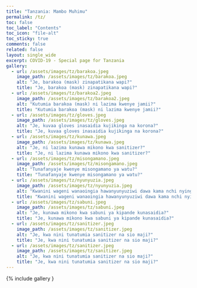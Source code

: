 ```yaml
---
title: "Tanzania: Mambo Muhimu"
permalink: /tz/
toc: false
toc_label: "Contents"
toc_icon: "file-alt"
toc_sticky: true
comments: false
related: false
layout: single_wide
excerpt: COVID-19 - Special page for Tanzania
gallery:
  - url: /assets/images/tz/barakoa.jpeg
    image_path: /assets/images/tz/barakoa.jpeg
    alt: "Je, barakoa (mask) zinapatikana wapi?"
    title: "Je, barakoa (mask) zinapatikana wapi?"
  - url: /assets/images/tz/barakoa2.jpeg
    image_path: /assets/images/tz/barakoa2.jpeg
    alt: "Kutumia barakoa (mask) ni lazima kwenye jamii?"
    title: "Kutumia barakoa (mask) ni lazima kwenye jamii?"
  - url: /assets/images/tz/gloves.jpeg
    image_path: /assets/images/tz/gloves.jpeg
    alt: "Je, kuvaa gloves inasaidia kujikinga na korona?"
    title: "Je, kuvaa gloves inasaidia kujikinga na korona?"
  - url: /assets/images/tz/kunawa.jpeg
    image_path: /assets/images/tz/kunawa.jpeg
    alt: "Je, ni lazima kunawa mikono kwa sanitizer?"
    title: "Je, ni lazima kunawa mikono kwa sanitizer?"
  - url: /assets/images/tz/misongamano.jpeg
    image_path: /assets/images/tz/misongamano.jpeg
    alt: "Tunafanyaje kwenye misongamano ya watu?"
    title: "Tunafanyaje kwenye misongamano ya watu?"
  - url: /assets/images/tz/nyunyuzia.jpeg
    image_path: /assets/images/tz/nyunyuzia.jpeg
    alt: "Kwanini wageni wanaoingia hawanyunyuziwi dawa kama nchi nyingine?"
    title: "Kwanini wageni wanaoingia hawanyunyuziwi dawa kama nchi nyingine?"
  - url: /assets/images/tz/sabuni.jpeg
    image_path: /assets/images/tz/sabuni.jpeg
    alt: "Je, kunawa mikono kwa sabuni ya kipande kunasaidia?"
    title: "Je, kunawa mikono kwa sabuni ya kipande kunasaidia?"
  - url: /assets/images/tz/sanitizer.jpeg
    image_path: /assets/images/tz/sanitizer.jpeg
    alt: "Je, kwa nini tunatumia sanitizer na sio maji?"
    title: "Je, kwa nini tunatumia sanitizer na sio maji?"
  - url: /assets/images/tz/sanitizer.jpeg
    image_path: /assets/images/tz/sanitizer.jpeg
    alt: "Je, kwa nini tunatumia sanitizer na sio maji?"
    title: "Je, kwa nini tunatumia sanitizer na sio maji?"
---
```


{% include gallery }


